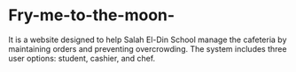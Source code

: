 # Fry-me-to-the-moon-
It is a website designed to help Salah El-Din School manage the cafeteria by maintaining orders and preventing overcrowding. The system includes three user options: student, cashier, and chef.
